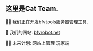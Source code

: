 ## 这里是Cat Team.

👩‍💻 我们正在开发bfvtools服务器管理工具.

🌈 我们的网站: [bfvrobot.net](https://bfvrobot.net)

🙋‍♀️ 未来计划: 网站上管理 玩家端


<!--

**Here are some ideas to get you started:**

🙋‍♀️ A short introduction - what is your organization all about?
🌈 Contribution guidelines - how can the community get involved?
👩‍💻 Useful resources - where can the community find your docs? Is there anything else the community should know?
🍿 Fun facts - what does your team eat for breakfast?
🧙 Remember, you can do mighty things with the power of [Markdown](https://docs.github.com/github/writing-on-github/getting-started-with-writing-and-formatting-on-github/basic-writing-and-formatting-syntax)
-->
